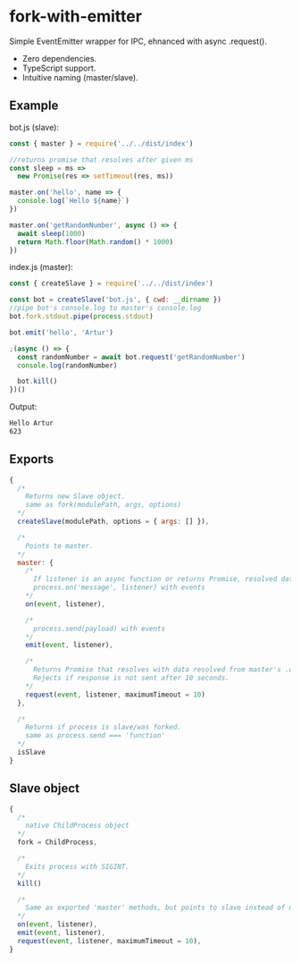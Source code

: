 # fork-with-emitter

Simple EventEmitter wrapper for IPC, ehnanced with async .request(). 
- Zero dependencies.
- TypeScript support.
- Intuitive naming (master/slave).

## Example

bot.js (slave):
```javascript
const { master } = require('../../dist/index')

//returns promise that resolves after given ms
const sleep = ms => 
  new Promise(res => setTimeout(res, ms))

master.on('hello', name => {
  console.log(`Hello ${name}`)
})

master.on('getRandomNumber', async () => {
  await sleep(1000)
  return Math.floor(Math.random() * 1000)
})
```

index.js (master):
```javascript
const { createSlave } = require('../../dist/index')

const bot = createSlave('bot.js', { cwd: __dirname })
//pipe bot's console.log to master's console.log
bot.fork.stdout.pipe(process.stdout)

bot.emit('hello', 'Artur')

;(async () => {
  const randomNumber = await bot.request('getRandomNumber')
  console.log(randomNumber)

  bot.kill()
})()
```

Output:
```bash
Hello Artur
623
```

## Exports
```javascript
{
  /*
    Returns new Slave object.
    same as fork(modulePath, args, options)
  */
  createSlave(modulePath, options = { args: [] }),

  /*
    Points to master.
  */
  master: {
    /*
      If listener is an async function or returns Promise, resolved data may be passed to master's request.  
      process.on('message', listener) with events
    */
    on(event, listener),

    /*
      process.send(payload) with events
    */
    emit(event, listener),

    /*
      Returns Promise that resolves with data resolved from master's .on() listener.
      Rejects if response is not sent after 10 seconds.
    */
    request(event, listener, maximumTimeout = 10)
  },

  /*
    Returns if process is slave/was forked.
    same as process.send === 'function'
  */
  isSlave
}
```

## Slave object

```javascript
{
  /*
    native ChildProcess object
  */
  fork = ChildProcess,

  /*
    Exits process with SIGINT.
  */
  kill()

  /*
    Same as exported 'master' methods, but points to slave instead of master.
  */
  on(event, listener),
  emit(event, listener),
  request(event, listener, maximumTimeout = 10),
}
```